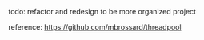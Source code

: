 todo:
refactor and redesign to be more organized project

reference:
https://github.com/mbrossard/threadpool